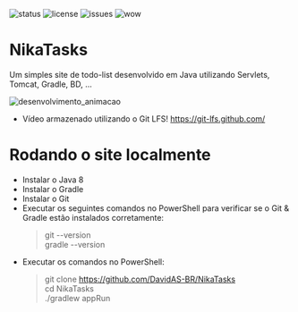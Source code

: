 ![status](https://github.com/DavidAS-BR/NikaTasks/actions/workflows/main.yml/badge.svg)
![license](https://img.shields.io/github/license/DavidAS-BR/NikaTasks)
![issues](https://img.shields.io/github/issues/DavidAS-BR/NikaTasks)
![wow](https://img.shields.io/static/v1?label=Olá&message=àlO&color=red)

# NikaTasks

Um simples site de todo-list desenvolvido em Java utilizando Servlets, Tomcat, Gradle, BD, ...

![desenvolvimento_animacao](visualizacao_desenvolvimento.gif)
* Vídeo armazenado utilizando o Git LFS! https://git-lfs.github.com/

# Rodando o site localmente

- Instalar o Java 8
- Instalar o Gradle
- Instalar o Git
- Executar os seguintes comandos no PowerShell para verificar se o Git & Gradle estão instalados corretamente:
  > git --version\
  > gradle --version
- Executar os comandos no PowerShell:
  > git clone https://github.com/DavidAS-BR/NikaTasks \
  > cd NikaTasks\
  > ./gradlew appRun

